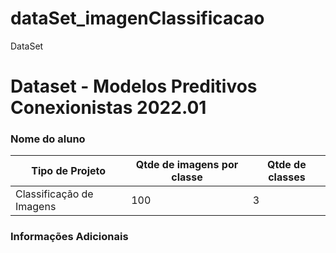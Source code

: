 # dataSet_imagenClassificacao
DataSet


# Dataset - Modelos Preditivos Conexionistas 2022.01

### Nome do aluno

|**Tipo de Projeto**|**Qtde de imagens por classe**|**Qtde de classes**|
|--|--|--|
|Classificação de Imagens|100|3|

### Informações Adicionais
